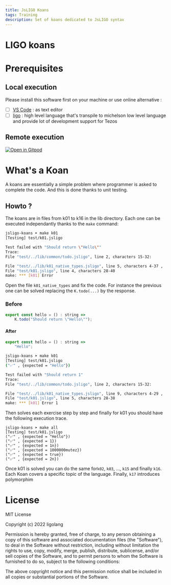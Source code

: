 ```yaml
---
title: JsLIGO Koans
tags: Training
description: Set of koans dedicated to JsLIGO syntax
---
```


# LIGO koans

# Prerequisites

## Local execution

Please install this software first on your machine or use online alternative : 

- [ ] [VS Code](https://code.visualstudio.com/download) : as text editor
- [ ] [ligo](https://ligolang.org/docs/intro/installation/) : high level language that's transpile to michelson low level language and provide lot of development support for Tezos

## Remote execution

[![Open in Gitpod](https://gitpod.io/button/open-in-gitpod.svg)](https://gitpod.io/#https://github.com/ligolang/ligo-koans)

# What's a Koan

A koans are essentially a simple problem where programmer is asked to 
complete the code. And this is done thanks to unit testing.

## Howto ?

The koans are in files from k01 to k16 in the lib directory. Each one can be executed independantly thanks to the `make` command:

```sh
jsligo-koans ➤ make k01
[Testing] test/k01.jsligo

Test failed with "Should return \"Hello\""
Trace:
File "test/../lib/common/todo.jsligo", line 2, characters 15-32:

File "test/../lib/k01_native_types.jsligo", line 5, characters 4-37 ,
File "test/k01.jsligo", line 4, characters 28-40
make: *** [k01] Error 
```

Open the file `k01_native_types` and fix the code. For instance the previous one can be solved replacing the `K.todo(...)` by the response.

### Before

```javascript
export const hello = () : string => 
    K.todo("Should return \"Hello\"");
```

#### After

```javascript
export const hello = () : string => 
    "Hello";
```

```sh
jsligo-koans ➤ make k01
[Testing] test/k01.jsligo
("✅" , {expected = "Hello"})

Test failed with "Should return 1"
Trace:
File "test/../lib/common/todo.jsligo", line 2, characters 15-32:

File "test/../lib/k01_native_types.jsligo", line 9, characters 4-29 ,
File "test/k01.jsligo", line 5, characters 28-38
make: *** [k01] Error 1
```

Then solves each exercise step by step and finally for k01 you should 
have the following execution trace.

```
jsligo-koans ➤ make all
[Testing] test/k01.jsligo
("✅" , {expected = "Hello"})
("✅" , {expected = 1})
("✅" , {expected = 1n})
("✅" , {expected = 1000000mutez})
("✅" , {expected = true})
("✅" , {expected = 2n})
```

Once k01 is solved you can do the same for`k02`, `k03`, ..., `k15` and finally `k16`. Each Koan covers a
specific topic of the language. Finally, `k17` introduces polymorphim

# License

MIT License

Copyright (c) 2022 ligolang

Permission is hereby granted, free of charge, to any person obtaining a copy
of this software and associated documentation files (the "Software"), to deal
in the Software without restriction, including without limitation the rights
to use, copy, modify, merge, publish, distribute, sublicense, and/or sell
copies of the Software, and to permit persons to whom the Software is
furnished to do so, subject to the following conditions:

The above copyright notice and this permission notice shall be included in all
copies or substantial portions of the Software.

